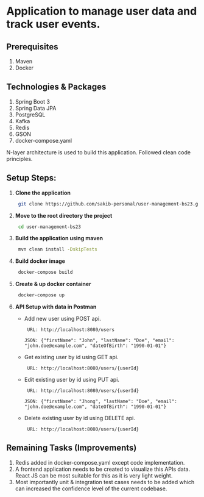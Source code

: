 # Application to manage user data and track user events.

## Prerequisites
1. Maven
2. Docker

## Technologies & Packages
1. Spring Boot 3
2. Spring Data JPA
3. PostgreSQL
4. Kafka
5. Redis
6. GSON
7. docker-compose.yaml

N-layer architecture is used to build this application. Followed clean code principles.

## Setup Steps:
1. **Clone the application**

   ```bash
    git clone https://github.com/sakib-personal/user-management-bs23.git
   ```

2. **Move to the root directory the project**
   ```bash
    cd user-management-bs23
   ```

3. **Build the application using maven**

   ```bash
    mvn clean install -DskipTests
   ```

4. **Build docker image**

   ```bash
    docker-compose build
   ```

5. **Create & up docker container**

   ```bash
    docker-compose up
   ```

7. **API Setup with data in Postman**
    + Add new user using POST api.
       ```
        URL: http://localhost:8080/users
       ```
       ```
       JSON: {"firstName": "John", "lastName": "Doe", "email": "john.doe@example.com", "dateOfBirth": "1990-01-01"}
       ```
    + Get existing user by id using GET api.
       ```
        URL: http://localhost:8080/users/{userId}
       ```
   + Edit existing user by id using PUT api.
      ```
       URL: http://localhost:8080/users/{userId}
      ```
      ```
      JSON: {"firstName": "Jhong", "lastName": "Doe", "email": "john.doe@example.com", "dateOfBirth": "1990-01-01"}
      ```
   + Delete existing user by id using DELETE api.
      ```
       URL: http://localhost:8080/users/{userId}
      ```

## Remaining Tasks (Improvements)
1. Redis added in docker-compose.yaml except code implementation.
2. A frontend application needs to be created to visualize this APIs data. React JS can be most suitable for this as it is very light weight.
3. Most importantly unit & integration test cases needs to be added which can increased the confidence level of the current codebase.